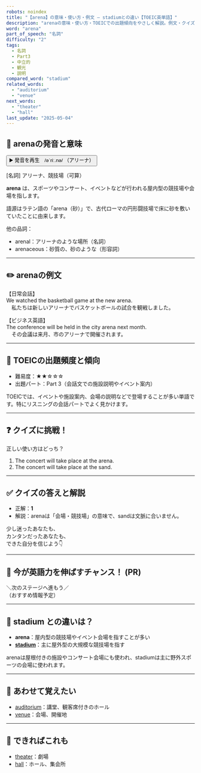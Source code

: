 ```yaml
---
robots: noindex
title: "【arena】の意味・使い方・例文 ― stadiumとの違い【TOEIC英単語】"
description: "arenaの意味・使い方・TOEICでの出題傾向をやさしく解説。例文・クイズ付きでstadiumとの違いもわかりやすく学べます。"
word: "arena"
part_of_speech: "名詞"
difficulty: "2"
tags:
  - 名詞
  - Part3
  - 中立的
  - 観光
  - 説明
compared_word: "stadium"
related_words:
  - "auditorium"
  - "venue"
next_words:
  - "theater"
  - "hall"
last_update: "2025-05-04"
---
```


## 🔰 arenaの発音と意味

<button class="play-audio" onclick="playTTS('arena')">
  <span class="play-audio-main">
    ▶️ 発音を再生　/əˈriː.nə/
  </span>
  <span class="play-audio-sub">
    （アリーナ）
  </span>
</button>

[名詞] アリーナ、競技場（可算）

**arena** は、スポーツやコンサート、イベントなどが行われる屋内型の競技場や会場を指します。

語源はラテン語の「arena（砂）」で、古代ローマの円形闘技場で床に砂を敷いていたことに由来します。

他の品詞：  
- arenal：アリーナのような場所（名詞）
- arenaceous：砂質の、砂のような（形容詞）

---

## ✏️ arenaの例文

【日常会話】  
We watched the basketball game at the new arena.  
　私たちは新しいアリーナでバスケットボールの試合を観戦しました。

【ビジネス英語】  
The conference will be held in the city arena next month.  
　その会議は来月、市のアリーナで開催されます。

---

## 🎯 TOEICの出題頻度と傾向

- 難易度：★★☆☆☆
- 出題パート：Part 3（会話文での施設説明やイベント案内）

TOEICでは、イベントや施設案内、会場の説明などで登場することが多い単語です。特にリスニングの会話パートでよく見かけます。

---

## ❓ クイズに挑戦！

正しい使い方はどっち？

1. The concert will take place at the arena.  
2. The concert will take place at the sand.

---

## ✅ クイズの答えと解説

- 正解：**1**
- 解説：arenaは「会場・競技場」の意味で、sandは文脈に合いません。

少し迷ったあなたも、  
カンタンだったあなたも、  
できた自分を信じよう👇️

---

## 🚀 今が英語力を伸ばすチャンス！ (PR)

<div class="info-center">
＼次のステージへ進もう／<br>  
（おすすめ情報予定）
</div>

---

## 🤔  stadium との違いは？

- **arena**：屋内型の競技場やイベント会場を指すことが多い
- **[stadium](/word/stadium/)**：主に屋外型の大規模な競技場を指す

arenaは屋根付きの施設やコンサート会場にも使われ、stadiumは主に野外スポーツの会場に使われます。

---

## 🧩 あわせて覚えたい

- [auditorium](/word/auditorium/)：講堂、観客席付きのホール
- [venue](/word/venue/)：会場、開催地

---

## 📖 できればこれも

- [theater](/word/theater/)：劇場
- [hall](/word/hall/)：ホール、集会所

<!-- cvid: aid49_bid07 -->
